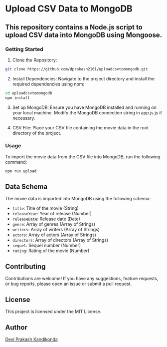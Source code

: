 # Upload CSV Data to MongoDB
## This repository contains a Node.js script to upload CSV data into MongoDB using Mongoose.

### Getting Started
1. Clone the Repository:
```bash
git clone https://github.com/dprakash2101/uploadcsvtomongodb.git
```
2. Install Dependencies:
Navigate to the project directory and install the required dependencies using npm:
```bash
cd uploadcsvtomongodb
npm install
```
3. Set up MongoDB:
Ensure you have MongoDB installed and running on your local machine. Modify the MongoDB connection string in app.js.js if necessary.

4. CSV File:
Place your CSV file containing the movie data in the root directory of the project.

### Usage
To import the movie data from the CSV file into MongoDB, run the following command:
```bash
npm run upload
```
## Data Schema

The movie data is imported into MongoDB using the following schema:

- `title`: Title of the movie (String)
- `releaseYear`: Year of release (Number)
- `releaseDate`: Release date (Date)
- `genre`: Array of genres (Array of Strings)
- `writers`: Array of writers (Array of Strings)
- `actors`: Array of actors (Array of Strings)
- `directors`: Array of directors (Array of Strings)
- `sequel`: Sequel number (Number)
- `rating`: Rating of the movie (Number)

## Contributing

Contributions are welcome! If you have any suggestions, feature requests, or bug reports, please open an issue or submit a pull request.

## License

This project is licensed under the MIT License.

## Author

[Devi Prakash Kandikonda](https://github.com/dprakash2101)

